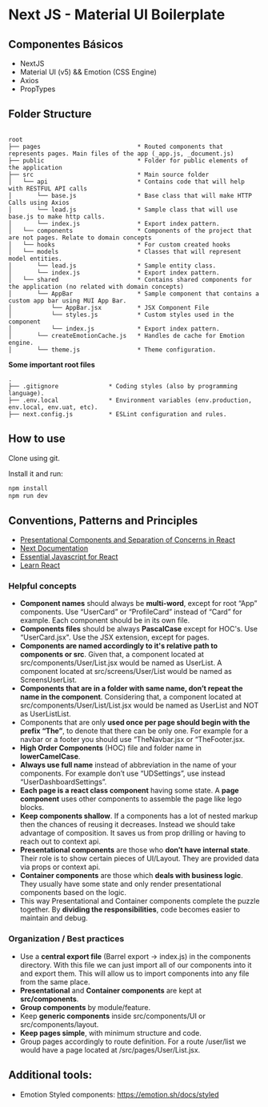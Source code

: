 # Next JS - Material UI Boilerplate 

## Componentes Básicos

* NextJS 
* Material UI (v5) && Emotion (CSS Engine)
* Axios
* PropTypes

## Folder Structure

```text

root
├── pages                           * Routed components that represents pages. Main files of the app (_app.js, _document.js)
├── public                          * Folder for public elements of the application
├── src                             * Main source folder
│   └── api                         * Contains code that will help with RESTFUL API calls
│       └── base.js                 * Base class that will make HTTP Calls using Axios
│       └── lead.js                 * Sample class that will use base.js to make http calls.
│       └── index.js                * Export index pattern.
│   └── components                  * Components of the project that are not pages. Relate to domain concepts 
│   └── hooks                       * For custom created hooks 
│   └── models                      * Classes that will represent model entities.
│       └── lead.js                 * Sample entity class. 
│       └── index.js                * Export index pattern.
│   └── shared                      * Contains shared components for the application (no related with domain concepts)
│       └── AppBar                  * Sample component that contains a custom app bar using MUI App Bar.
│           └── AppBar.jsx          * JSX Component File
│           └── styles.js           * Custom styles used in the component
│           └── index.js            * Export index pattern.
│       └── createEmotionCache.js   * Handles de cache for Emotion engine.
│       └── theme.js                * Theme configuration.

```

**Some important root files**

```text
.
├── .gitignore              * Coding styles (also by programming language).
├── .env.local              * Environment variables (env.production, env.local, env.uat, etc).
├── next.config.js          * ESLint configuration and rules.

```

## How to use

Clone using git.

Install it and run:

```sh
npm install
npm run dev
```

## Conventions, Patterns and Principles

- [Presentational Components and Separation of Concerns in React](https://www.freecodecamp.org/news/separation-of-concerns-react-container-and-presentational-components/#:~:text=all%20the%20users.-,Presentational%20components,the%20data%20that%20they%20receive)
- [Next Documentation](https://nextjs.org/docs)
- [Essential Javascript for React](https://nextjs.org/learn/foundations/from-javascript-to-react/essential-javascript-react)
- [Learn React](https://react.dev/learn)

### Helpful concepts

- **Component names** should always be **multi-word**, except for root “App” components. Use “UserCard” or “ProfileCard” instead of “Card” for example.
  Each component should be in its own file.
- **Components files** should be always **PascalCase** except for HOC's. Use “UserCard.jsx". Use the JSX extension, except for pages.
- **Components are named accordingly to it's relative path to components or src**. Given that, a component located at src/components/User/List.jsx would be named as UserList. A component located at src/screens/User/List would be named as ScreensUserList.
- **Components that are in a folder with same name, don’t repeat the name in the component**. Considering that, a component located at src/components/User/List/List.jsx would be named as UserList and NOT as UserListList.
- Components that are only **used once per page should begin with the prefix “The”**, to denote that there can be only one. For example for a navbar or a footer you should use “TheNavbar.jsx or “TheFooter.jsx.
- **High Order Components** (HOC) file and folder name in **lowerCamelCase**.
- **Always use full name** instead of abbreviation in the name of your components. For example don’t use “UDSettings”, use instead “UserDashboardSettings”.
- **Each page is a react class component** having some state. A **page component** uses other components to assemble the page like lego blocks.
- **Keep components shallow**. If a components has a lot of nested markup then the chances of reusing it decreases. Instead we should take advantage of composition. It saves us from prop drilling or having to reach out to context api.
- **Presentational components** are those who **don’t have internal state**. Their role is to show certain pieces of UI/Layout. They are provided data via props or context api.
- **Container components** are those which **deals with business logic**. They usually have some state and only render presentational components based on the logic.
- This way Presentational and Container components complete the puzzle together. By **dividing the responsibilities**, code becomes easier to maintain and debug.

### Organization / Best practices

- Use a **central export file** (Barrel export -> index.js) in the components directory. With this file we can just import all of our components into it and export them. This will allow us to import components into any file from the same place.
- **Presentational** and **Container components** are kept at **src/components**.
- **Group components** by module/feature.
- Keep **generic components** inside src/components/UI or src/components/layout.
- **Keep pages simple**, with minimum structure and code.
- Group pages accordingly to route definition. For a route /user/list we would have a page located at /src/pages/User/List.jsx.

## Additional tools:

* Emotion Styled components: https://emotion.sh/docs/styled

